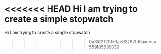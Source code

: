 <<<<<<< HEAD
Hi I am trying to create a simple stopwatch 
=======
Hi I am trying to create a simple stopwatch 
>>>>>>> 0a3f62120f50ae93287fd5aaeeca559185639339
